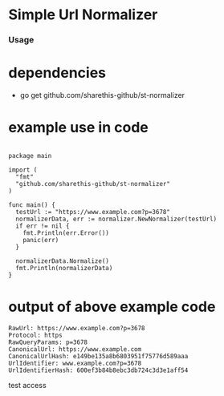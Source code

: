 # Simple Url Normalizer  

### Usage

# dependencies
- go get github.com/sharethis-github/st-normalizer

# example use in code
```

package main

import (
  "fmt"
  "github.com/sharethis-github/st-normalizer"
)

func main() {
  testUrl := "https://www.example.com?p=3678"
  normalizerData, err := normalizer.NewNormalizer(testUrl)
  if err != nil {
    fmt.Println(err.Error())
    panic(err)
  }

  normalizerData.Normalize()
  fmt.Println(normalizerData)
}

```

# output of above example code
```
RawUrl: https://www.example.com?p=3678
Protocol: https
RawQueryParams: p=3678
CanonicalUrl: https://www.example.com
CanonicalUrlHash: e149be135a8b6803951f75776d589aaa
UrlIdentifier: www.example.com?p=3678
UrlIdentifierHash: 600ef3b84b8ebc3db724c3d3e1aff54
```
test access
